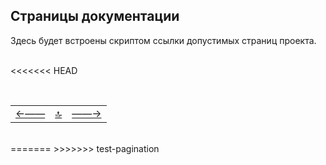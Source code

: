<div class="navi"><nav id="navi"><!-- js --></nav></div>

<!--  СКРИПТ ПОИСКА GOOGLE SEARCH CONSOL https://cse.google.com/cse -->
<!-- <script async src="https://cse.google.com/cse.js?cx=94cd8d759d1ed4851">
</script>
<div class="gcse-search"></div> -->

## Страницы документации

<div id="navi-page">
Здесь будет встроены скриптом ссылки допустимых страниц проекта.
</div>

<br>

<span> <script src="assets/js/navi.js"></script></span>


<<<<<<< HEAD
<!--pagination_start-->
<br>

 |||| 
 |:---|:---:|---:| 
 [←——](contacts.md)|[ 🔝 ](#)|[——→](about.md) 

 <br>
<!--pagination_end-->
=======
>>>>>>> test-pagination
